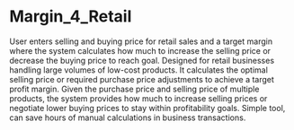 # Margin_4_Retail
User enters selling and buying price for retail sales and a target margin where the system calculates how much to increase the selling price or decrease the buying price to reach goal.
Designed for retail businesses handling large volumes of low-cost products. It calculates the optimal selling price or required purchase price adjustments to achieve a target profit margin. Given the purchase price and selling price of multiple products, the system provides how much to increase selling prices or negotiate lower buying prices to stay within profitability goals. Simple tool, can save hours of manual calculations in business transactions.

